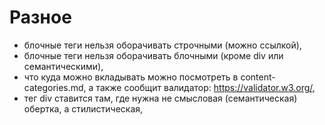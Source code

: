 # Разное
- блочные теги нельзя оборачивать строчными (можно ссылкой),
- блочные теги нельзя оборачивать блочными (кроме div или семантическими),
- что куда можно вкладывать можно посмотреть в content-categories.md, а также сообщит валидатор: https://validator.w3.org/,
- тег div ставится там, где нужна не смысловая (семантическая) обертка, а стилистическая,
